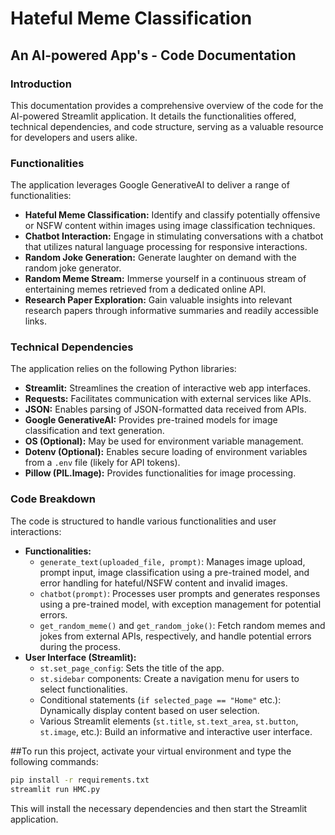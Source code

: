 # Hateful Meme Classification

## An AI-powered App's - Code Documentation

### Introduction

This documentation provides a comprehensive overview of the code for the AI-powered Streamlit application. It details the functionalities offered, technical dependencies, and code structure, serving as a valuable resource for developers and users alike.

### Functionalities

The application leverages Google GenerativeAI to deliver a range of functionalities:

- **Hateful Meme Classification:** Identify and classify potentially offensive or NSFW content within images using image classification techniques.
- **Chatbot Interaction:** Engage in stimulating conversations with a chatbot that utilizes natural language processing for responsive interactions.
- **Random Joke Generation:** Generate laughter on demand with the random joke generator.
- **Random Meme Stream:** Immerse yourself in a continuous stream of entertaining memes retrieved from a dedicated online API.
- **Research Paper Exploration:** Gain valuable insights into relevant research papers through informative summaries and readily accessible links.

### Technical Dependencies

The application relies on the following Python libraries:

- **Streamlit:** Streamlines the creation of interactive web app interfaces.
- **Requests:** Facilitates communication with external services like APIs.
- **JSON:** Enables parsing of JSON-formatted data received from APIs.
- **Google GenerativeAI:** Provides pre-trained models for image classification and text generation.
- **OS (Optional):** May be used for environment variable management.
- **Dotenv (Optional):** Enables secure loading of environment variables from a `.env` file (likely for API tokens).
- **Pillow (PIL.Image):** Provides functionalities for image processing.

### Code Breakdown

The code is structured to handle various functionalities and user interactions:

- **Functionalities:**
    - `generate_text(uploaded_file, prompt)`: Manages image upload, prompt input, image classification using a pre-trained model, and error handling for hateful/NSFW content and invalid images.
    - `chatbot(prompt)`: Processes user prompts and generates responses using a pre-trained model, with exception management for potential errors.
    - `get_random_meme()` and `get_random_joke()`: Fetch random memes and jokes from external APIs, respectively, and handle potential errors during the process.
- **User Interface (Streamlit):**
    - `st.set_page_config`: Sets the title of the app.
    - `st.sidebar` components: Create a navigation menu for users to select functionalities.
    - Conditional statements (`if selected_page == "Home"` etc.): Dynamically display content based on user selection.
    - Various Streamlit elements (`st.title`, `st.text_area`, `st.button`, `st.image`, etc.): Build an informative and interactive user interface.
 

##To run this project, activate your virtual environment and type the following commands:

```bash
pip install -r requirements.txt
streamlit run HMC.py
```

This will install the necessary dependencies and then start the Streamlit application.
